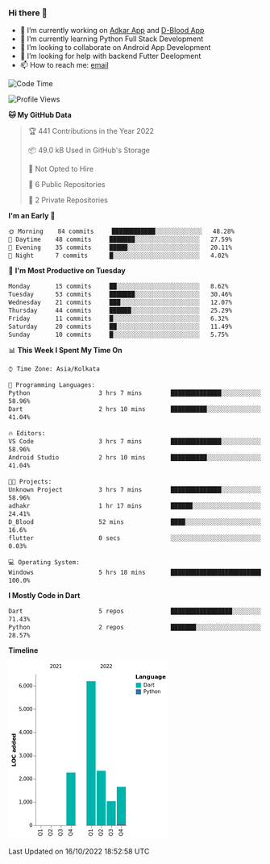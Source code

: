 ### Hi there 👋

- 🔭 I’m currently working on [Adkar App](https://github.com/pilgrimfathers/adkarApp) and [D-Blood App](https://github.com/LinoShaji/D-Blood)
- 🌱 I’m currently learning Python Full Stack Development
- 👯 I’m looking to collaborate on Android App Development
- 🤔 I’m looking for help with backend Futter Deelopment
- 📫 How to reach me: [email](mailto:linoshaji23@gmail.com)

<!--START_SECTION:waka-->
![Code Time](http://img.shields.io/badge/Code%20Time-6%20hrs%2045%20mins-blue)

![Profile Views](http://img.shields.io/badge/Profile%20Views-30-blue)

**🐱 My GitHub Data** 

> 🏆 441 Contributions in the Year 2022
 > 
> 📦 49.0 kB Used in GitHub's Storage 
 > 
> 🚫 Not Opted to Hire
 > 
> 📜 6 Public Repositories 
 > 
> 🔑 2 Private Repositories  
 > 
**I'm an Early 🐤** 

```text
🌞 Morning    84 commits     ████████████░░░░░░░░░░░░░   48.28% 
🌆 Daytime    48 commits     ███████░░░░░░░░░░░░░░░░░░   27.59% 
🌃 Evening    35 commits     █████░░░░░░░░░░░░░░░░░░░░   20.11% 
🌙 Night      7 commits      █░░░░░░░░░░░░░░░░░░░░░░░░   4.02%

```
📅 **I'm Most Productive on Tuesday** 

```text
Monday       15 commits     ██░░░░░░░░░░░░░░░░░░░░░░░   8.62% 
Tuesday      53 commits     ███████░░░░░░░░░░░░░░░░░░   30.46% 
Wednesday    21 commits     ███░░░░░░░░░░░░░░░░░░░░░░   12.07% 
Thursday     44 commits     ██████░░░░░░░░░░░░░░░░░░░   25.29% 
Friday       11 commits     █░░░░░░░░░░░░░░░░░░░░░░░░   6.32% 
Saturday     20 commits     ██░░░░░░░░░░░░░░░░░░░░░░░   11.49% 
Sunday       10 commits     █░░░░░░░░░░░░░░░░░░░░░░░░   5.75%

```


📊 **This Week I Spent My Time On** 

```text
⌚︎ Time Zone: Asia/Kolkata

💬 Programming Languages: 
Python                   3 hrs 7 mins        ██████████████░░░░░░░░░░░   58.96% 
Dart                     2 hrs 10 mins       ██████████░░░░░░░░░░░░░░░   41.04%

🔥 Editors: 
VS Code                  3 hrs 7 mins        ██████████████░░░░░░░░░░░   58.96% 
Android Studio           2 hrs 10 mins       ██████████░░░░░░░░░░░░░░░   41.04%

🐱‍💻 Projects: 
Unknown Project          3 hrs 7 mins        ██████████████░░░░░░░░░░░   58.96% 
adhakr                   1 hr 17 mins        ██████░░░░░░░░░░░░░░░░░░░   24.41% 
D_Blood                  52 mins             ████░░░░░░░░░░░░░░░░░░░░░   16.6% 
flutter                  0 secs              ░░░░░░░░░░░░░░░░░░░░░░░░░   0.03%

💻 Operating System: 
Windows                  5 hrs 18 mins       █████████████████████████   100.0%

```

**I Mostly Code in Dart** 

```text
Dart                     5 repos             █████████████████░░░░░░░░   71.43% 
Python                   2 repos             ███████░░░░░░░░░░░░░░░░░░   28.57%

```


**Timeline**

![Chart not found](https://raw.githubusercontent.com/LinoShaji/LinoShaji/main/charts/bar_graph.png) 


 Last Updated on 16/10/2022 18:52:58 UTC
<!--END_SECTION:waka-->
